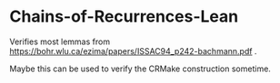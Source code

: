# Chains-of-Recurrences-Lean

Verifies most lemmas from https://bohr.wlu.ca/ezima/papers/ISSAC94_p242-bachmann.pdf .

Maybe this can be used to verify the CRMake construction sometime.
